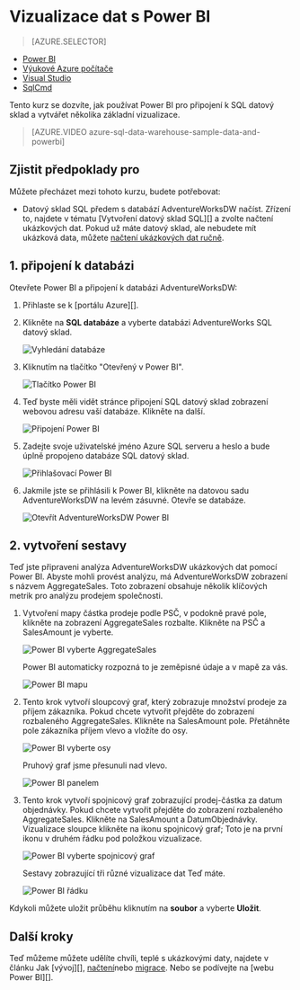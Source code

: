 <properties
   pageTitle="Vizualizace dat s Power BI Microsoft Azure SQL datový sklad"
   description="Vizualizace SQL datový sklad dat s Power BI"
   services="sql-data-warehouse"
   documentationCenter="NA"
   authors="lodipalm"
   manager="barbkess"
   editor="" />

<tags
   ms.service="sql-data-warehouse"
   ms.devlang="NA"
   ms.topic="get-started-article"
   ms.tgt_pltfrm="NA"
   ms.workload="data-services"
   ms.date="06/16/2016"
   ms.author="lodipalm;barbkess;sonyama" />

# <a name="visualize-data-with-power-bi"></a>Vizualizace dat s Power BI

> [AZURE.SELECTOR]
- [Power BI](sql-data-warehouse-get-started-visualize-with-power-bi.md)
- [Výukové Azure počítače](sql-data-warehouse-get-started-analyze-with-azure-machine-learning.md)
- [Visual Studio](sql-data-warehouse-query-visual-studio.md)
- [SqlCmd](sql-data-warehouse-get-started-connect-sqlcmd.md) 

Tento kurz se dozvíte, jak používat Power BI pro připojení k SQL datový sklad a vytvářet několika základní vizualizace.

> [AZURE.VIDEO azure-sql-data-warehouse-sample-data-and-powerbi]

## <a name="prerequisites"></a>Zjistit předpoklady pro

Můžete přecházet mezi tohoto kurzu, budete potřebovat:

- Datový sklad SQL předem s databází AdventureWorksDW načíst. Zřízení to, najdete v tématu [Vytvoření datový sklad SQL][] a zvolte načtení ukázkových dat. Pokud už máte datový sklad, ale nebudete mít ukázková data, můžete [načtení ukázkových dat ručně][].


## <a name="1-connect-to-your-database"></a>1. připojení k databázi

Otevřete Power BI a připojení k databázi AdventureWorksDW:

1. Přihlaste se k [portálu Azure][].
2. Klikněte na **SQL databáze** a vyberte databázi AdventureWorks SQL datový sklad.

    ![Vyhledání databáze][1]

3. Kliknutím na tlačítko "Otevřený v Power BI".

    ![Tlačítko Power BI][2]

4. Teď byste měli vidět stránce připojení SQL datový sklad zobrazení webovou adresu vaší databáze. Klikněte na další.

    ![Připojení Power BI][3]

6. Zadejte svoje uživatelské jméno Azure SQL serveru a heslo a bude úplně propojeno databáze SQL datový sklad.

    ![Přihlašovací Power BI][4]

7. Jakmile jste se přihlásili k Power BI, klikněte na datovou sadu AdventureWorksDW na levém zásuvné. Otevře se databáze.

    ![Otevřít AdventureWorksDW Power BI][5]



## <a name="2-create-a-report"></a>2. vytvoření sestavy

Teď jste připraveni analýza AdventureWorksDW ukázkových dat pomocí Power BI. Abyste mohli provést analýzu, má AdventureWorksDW zobrazení s názvem AggregateSales. Toto zobrazení obsahuje několik klíčových metrik pro analýzu prodejem společnosti.

1. Vytvoření mapy částka prodeje podle PSČ, v podokně pravé pole, klikněte na zobrazení AggregateSales rozbalte. Klikněte na PSČ a SalesAmount je vyberte.

    ![Power BI vyberte AggregateSales][6]

    Power BI automaticky rozpozná to je zeměpisné údaje a v mapě za vás.

    ![Power BI mapu][7]

2. Tento krok vytvoří sloupcový graf, který zobrazuje množství prodeje za příjem zákazníka. Pokud chcete vytvořit přejděte do zobrazení rozbaleného AggregateSales. Klikněte na SalesAmount pole. Přetáhněte pole zákazníka příjem vlevo a vložíte do osy.

    ![Power BI vyberte osy][8]

    Pruhový graf jsme přesunuli nad vlevo.

    ![Power BI panelem][9]

3. Tento krok vytvoří spojnicový graf zobrazující prodej-částka za datum objednávky. Pokud chcete vytvořit přejděte do zobrazení rozbaleného AggregateSales. Klikněte na SalesAmount a DatumObjednávky. Vizualizace sloupce klikněte na ikonu spojnicový graf; Toto je na první ikonu v druhém řádku pod položkou vizualizace.

    ![Power BI vyberte spojnicový graf][10]

    Sestavy zobrazující tři různé vizualizace dat Teď máte.

    ![Power BI řádku][11]

Kdykoli můžete uložit průběhu kliknutím na **soubor** a vyberte **Uložit**.

## <a name="next-steps"></a>Další kroky
Teď můžeme můžete udělíte chvíli, teplé s ukázkovými daty, najdete v článku Jak [vývoj][], [načtení][]nebo [migrace][]. Nebo se podívejte na [webu Power BI][].

<!--Image references-->
[1]: media/sql-data-warehouse-get-started-visualize-with-power-bi/pbi-find-database.png
[2]: media/sql-data-warehouse-get-started-visualize-with-power-bi/pbi-button.png
[3]: media/sql-data-warehouse-get-started-visualize-with-power-bi/pbi-connect-to-azure.png
[4]: media/sql-data-warehouse-get-started-visualize-with-power-bi/pbi-sign-in.png
[5]: media/sql-data-warehouse-get-started-visualize-with-power-bi/pbi-open-adventureworks.png
[6]: media/sql-data-warehouse-get-started-visualize-with-power-bi/pbi-aggregatesales.png
[7]: media/sql-data-warehouse-get-started-visualize-with-power-bi/pbi-map.png
[8]: media/sql-data-warehouse-get-started-visualize-with-power-bi/pbi-chooseaxis.png
[9]: media/sql-data-warehouse-get-started-visualize-with-power-bi/pbi-bar.png
[10]: media/sql-data-warehouse-get-started-visualize-with-power-bi/pbi-prepare-line.png
[11]: media/sql-data-warehouse-get-started-visualize-with-power-bi/pbi-line.png
[12]: media/sql-data-warehouse-get-started-visualize-with-power-bi/pbi-save.png

<!--Article references-->
[migrace]: sql-data-warehouse-overview-migrate.md
[Můžete vyvíjet]: sql-data-warehouse-overview-develop.md
[načtení]: sql-data-warehouse-overview-load.md
[načtení ukázkových dat ručně]: sql-data-warehouse-load-sample-databases.md
[connecting to SQL Data Warehouse]: sql-data-warehouse-integrate-power-bi.md
[Vytvořit datový sklad SQL]: sql-data-warehouse-get-started-provision.md

<!--Other-->
[Azure portálu]: https://portal.azure.com/
[Web Power BI]: http://www.powerbi.com/
